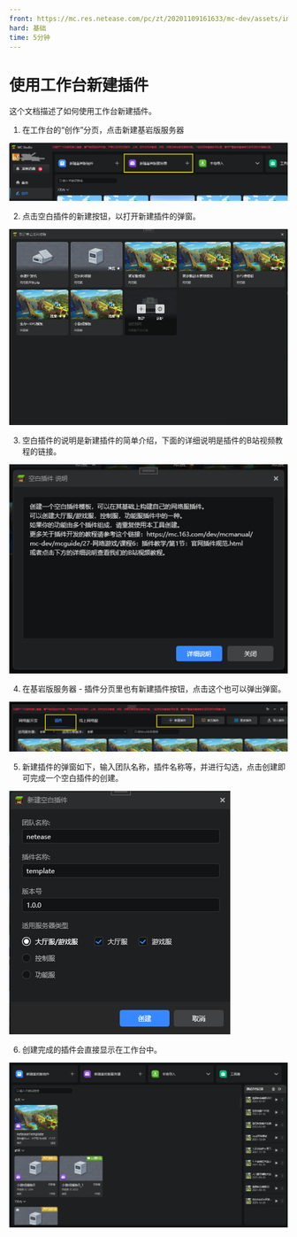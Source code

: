 ```yaml
---
front: https://mc.res.netease.com/pc/zt/20201109161633/mc-dev/assets/img/chajian_01.bad9625d.png
hard: 基础
time: 5分钟
---
```


# 使用工作台新建插件
这个文档描述了如何使用工作台新建插件。

1. 在工作台的“创作”分页，点击新建基岩版服务器

![image-20220411163053963](./images/image-20220411163053963.png)

2. 点击空白插件的新建按钮，以打开新建插件的弹窗。

![image-20220411162929246](./images/image-20220411162929246.png)

3. 空白插件的说明是新建插件的简单介绍，下面的详细说明是插件的B站视频教程的链接。

![image-20220411163207919](./images/image-20220411163207919.png)

4. 在基岩版服务器 - 插件分页里也有新建插件按钮，点击这个也可以弹出弹窗。

![image-20220411163546702](./images/image-20220411163546702.png)

5. 新建插件的弹窗如下，输入团队名称，插件名称等，并进行勾选，点击创建即可完成一个空白插件的创建。

![image-20220411163641320](./images/image-20220411163641320.png)

6. 创建完成的插件会直接显示在工作台中。

![image-20220411163922869](./images/image-20220411163922869.png)
